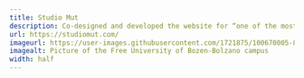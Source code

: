 ```yaml
---
title: Studio Mut
description: Co-designed and developed the website for “one of the most vibrant graphic design studios in Italy”, Grafik Magazine – London.
url: https://studiomut.com/
imageurl: https://user-images.githubusercontent.com/1721875/100670005-89656c80-335e-11eb-872b-45c4ff58e9da.png
imagealt: Picture of the Free University of Bozen-Bolzano campus
width: half
---
```

